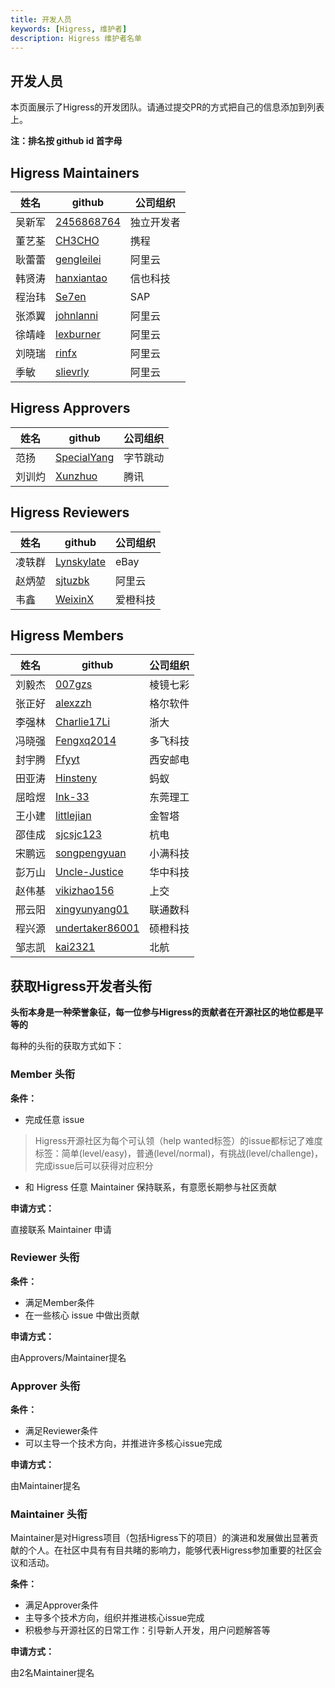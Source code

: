 ```yaml
---
title: 开发人员
keywords: [Higress, 维护者]
description: Higress 维护者名单
---
```


## 开发人员

本页面展示了Higress的开发团队。请通过提交PR的方式把自己的信息添加到列表上。

**注：排名按 github id 首字母**

## Higress Maintainers

| 姓名  | github                        | 公司组织             |
|-----|-------------------------------| --------------- |
| 吴新军 | [2456868764](https://github.com/2456868764) | 独立开发者      |
| 董艺荃 | [CH3CHO](https://github.com/CH3CHO) | 携程        |
| 耿蕾蕾 | [gengleilei](https://github.com/gengleilei) | 阿里云        |
| 韩贤涛 | [hanxiantao](https://github.com/hanxiantao)         | 信也科技      |
| 程治玮 | [Se7en](https://github.com/cr7258)   | SAP  |
| 张添翼 | [johnlanni](https://github.com/johnlanni) | 阿里云        |
| 徐靖峰 | [lexburner](https://github.com/lexburner) | 阿里云        |
| 刘晓瑞 | [rinfx](https://github.com/rinfx) | 阿里云        |
| 季敏 | [slievrly](https://github.com/slievrly) | 阿里云        |

## Higress Approvers
| 姓名  | github                        | 公司组织             |
|-----|-------------------------------| --------------- |
| 范扬 | [SpecialYang](https://github.com/SpecialYang) | 字节跳动        |
| 刘训灼 | [Xunzhuo](https://github.com/Xunzhuo) | 腾讯        |

## Higress Reviewers
| 姓名  | github                        | 公司组织             |
|-----|-------------------------------| --------------- |
| 凌轶群 | [Lynskylate](https://github.com/Lynskylate) | eBay  |
| 赵炳堃 | [sjtuzbk](https://github.com/sjtuzbk) | 阿里云        |
| 韦鑫 | [WeixinX](https://github.com/weixinx) | 爱橙科技   |

## Higress Members
| 姓名  | github                                                | 公司组织 |
|-----|-------------------------------------------------------|--|
| 刘毅杰 | [007gzs](https://github.com/007gzs)                   | 棱镜七彩 |
| 张正好 | [alexzzh](https://github.com/alexzzh)                 | 格尔软件 |
| 李强林 | [Charlie17Li](https://github.com/Charlie17Li)         | 浙大 |
| 冯晓强 | [Fengxq2014](https://github.com/Fengxq2014)           | 多飞科技 |
| 封宇腾 | [Ffyyt](https://github.com/Fkbqf)                     | 西安邮电 |
| 田亚涛 | [Hinsteny](https://github.com/Hinsteny)               | 蚂蚁 |
| 屈晗煜 | [Ink-33](https://github.com/Ink-33)                   | 东莞理工 |
| 王小建 | [littlejian](https://github.com/littlejiancc)         | 金智塔 |
| 邵佳成 | [sjcsjc123](https://github.com/sjcsjc123)             | 杭电 |
| 宋鹏远 | [songpengyuan](https://github.com/songpengyuan)       | 小满科技 |
| 彭万山 | [Uncle-Justice](https://github.com/Uncle-Justice)     | 华中科技 |
| 赵伟基 | [vikizhao156](https://github.com/vikizhao156)         | 上交 |
| 邢云阳 | [xingyunyang01](https://github.com/xingyunyang01)     | 联通数科 |
| 程兴源 | [undertaker86001](https://github.com/undertaker86001) | 硕橙科技 |
| 邹志凯 | [kai2321](https://github.com/kai2321) | 北航 |




## 获取Higress开发者头衔

**头衔本身是一种荣誉象征，每一位参与Higress的贡献者在开源社区的地位都是平等的**

每种的头衔的获取方式如下：

### Member 头衔

**条件：**
- 完成任意 issue

> Higress开源社区为每个可认领（help wanted标签）的issue都标记了难度标签：简单(level/easy)，普通(level/normal)，有挑战(level/challenge)，完成issue后可以获得对应积分

- 和 Higress 任意 Maintainer 保持联系，有意愿长期参与社区贡献


**申请方式：**

直接联系 Maintainer 申请

### Reviewer 头衔

**条件：**
- 满足Member条件
- 在一些核心 issue 中做出贡献

**申请方式：**

由Approvers/Maintainer提名


### Approver 头衔

**条件：**
- 满足Reviewer条件
- 可以主导一个技术方向，并推进许多核心issue完成

**申请方式：**

由Maintainer提名


### Maintainer 头衔

Maintainer是对Higress项目（包括Higress下的项目）的演进和发展做出显著贡献的个人。在社区中具有有目共睹的影响力，能够代表Higress参加重要的社区会议和活动。

**条件：**
- 满足Approver条件
- 主导多个技术方向，组织并推进核心issue完成
- 积极参与开源社区的日常工作：引导新人开发，用户问题解答等

**申请方式：**

由2名Maintainer提名
